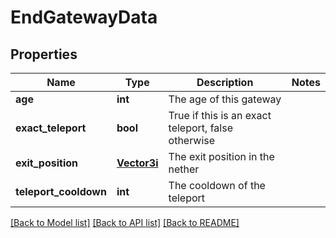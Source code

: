 # EndGatewayData

## Properties
Name | Type | Description | Notes
------------ | ------------- | ------------- | -------------
**age** | **int** | The age of this gateway | 
**exact_teleport** | **bool** | True if this is an exact teleport, false otherwise | 
**exit_position** | [**Vector3i**](Vector3i.md) | The exit position in the nether | 
**teleport_cooldown** | **int** | The cooldown of the teleport | 

[[Back to Model list]](../README.md#documentation-for-models) [[Back to API list]](../README.md#documentation-for-api-endpoints) [[Back to README]](../README.md)


